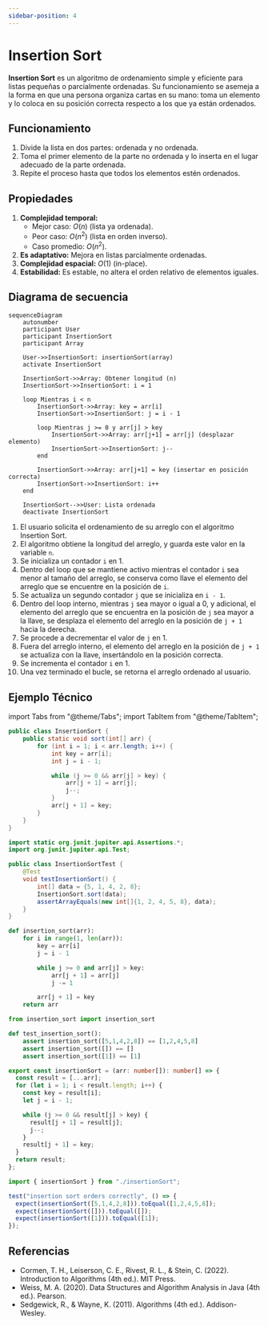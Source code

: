 ```yaml
---
sidebar-position: 4
---
```


# Insertion Sort

**Insertion Sort** es un algoritmo de ordenamiento simple y eficiente para listas pequeñas o parcialmente ordenadas. Su funcionamiento se asemeja a la forma en que una persona organiza cartas en su mano: toma un elemento y lo coloca en su posición correcta respecto a los que ya están ordenados.

## Funcionamiento

1. Divide la lista en dos partes: ordenada y no ordenada.
2. Toma el primer elemento de la parte no ordenada y lo inserta en el lugar adecuado de la parte ordenada.
3. Repite el proceso hasta que todos los elementos estén ordenados.

## Propiedades

1. **Complejidad temporal:**
   - Mejor caso: $O(n)$ (lista ya ordenada).
   - Peor caso: $O({n}^{2})$ (lista en orden inverso).
   - Caso promedio: $O({n}^{2})$.
2. **Es adaptativo:** Mejora en listas parcialmente ordenadas.
3. **Complejidad espacial:** $O(1)$ (in-place).
4. **Estabilidad:** Es estable, no altera el orden relativo de elementos iguales.

## Diagrama de secuencia

```mermaid
sequenceDiagram
    autonumber
    participant User
    participant InsertionSort
    participant Array

    User->>InsertionSort: insertionSort(array)
    activate InsertionSort

    InsertionSort->>Array: Obtener longitud (n)
    InsertionSort->>InsertionSort: i = 1

    loop Mientras i < n
        InsertionSort->>Array: key = arr[i]
        InsertionSort->>InsertionSort: j = i - 1

        loop Mientras j >= 0 y arr[j] > key
            InsertionSort->>Array: arr[j+1] = arr[j] (desplazar elemento)
            InsertionSort->>InsertionSort: j--
        end

        InsertionSort->>Array: arr[j+1] = key (insertar en posición correcta)
        InsertionSort->>InsertionSort: i++
    end

    InsertionSort-->>User: Lista ordenada
    deactivate InsertionSort
```

1. El usuario solicita el ordenamiento de su arreglo con el algoritmo Insertion Sort.
2. El algoritmo obtiene la longitud del arreglo, y guarda este valor en la variable `n`.
3. Se inicializa un contador `i` en 1.
4. Dentro del loop que se mantiene activo mientras el contador `i` sea menor al tamaño del arreglo, se conserva como llave el elemento del arreglo que se encuentre en la posición de `i`.
5. Se actualiza un segundo contador `j` que se inicializa en `i - 1`.
6. Dentro del loop interno, mientras `j` sea mayor o igual a 0, y adicional, el elemento del arreglo que se encuentra en la posición de `j` sea mayor a la llave, se desplaza el elemento del arreglo en la posición de `j + 1` hacia la derecha.
7. Se procede a decrementar el valor de `j` en 1.
8. Fuera del arreglo interno, el elemento del arreglo en la posición de `j + 1` se actualiza con la llave, insertándolo en la posición correcta.
9. Se incrementa el contador `i` en 1.
10. Una vez terminado el bucle, se retorna el arreglo ordenado al usuario.

## Ejemplo Técnico

import Tabs from "@theme/Tabs";
import TabItem from "@theme/TabItem";

<Tabs>
<TabItem value="java" label="Paradigma:">

<Tabs>
<TabItem value="code" label="Código Java Ejemplo">

```java showLineNumbers
public class InsertionSort {
    public static void sort(int[] arr) {
        for (int i = 1; i < arr.length; i++) {
            int key = arr[i];
            int j = i - 1;

            while (j >= 0 && arr[j] > key) {
                arr[j + 1] = arr[j];
                j--;
            }
            arr[j + 1] = key;
        }
    }
}
```

</TabItem>
<TabItem value="test" label="Test Unitario">

```java showLineNumbers
import static org.junit.jupiter.api.Assertions.*;
import org.junit.jupiter.api.Test;

public class InsertionSortTest {
    @Test
    void testInsertionSort() {
        int[] data = {5, 1, 4, 2, 8};
        InsertionSort.sort(data);
        assertArrayEquals(new int[]{1, 2, 4, 5, 8}, data);
    }
}
```

</TabItem>
</Tabs>

</TabItem>
<TabItem value="python" label="Paradigma: Procedural">

<Tabs>
<TabItem value="code" label="Código Python Ejemplo">

```py showLineNumbers
def insertion_sort(arr):
    for i in range(1, len(arr)):
        key = arr[i]
        j = i - 1

        while j >= 0 and arr[j] > key:
            arr[j + 1] = arr[j]
            j -= 1

        arr[j + 1] = key
    return arr
```

</TabItem>
<TabItem value="test" label="Test Unitario">

```py showLineNumbers
from insertion_sort import insertion_sort

def test_insertion_sort():
    assert insertion_sort([5,1,4,2,8]) == [1,2,4,5,8]
    assert insertion_sort([]) == []
    assert insertion_sort([1]) == [1]
```

</TabItem>
</Tabs>

</TabItem>
<TabItem value="ts" label="Paradigma: Funcional">

<Tabs>
<TabItem value="code" label="Código TS Ejemplo">

```ts showLineNumbers
export const insertionSort = (arr: number[]): number[] => {
  const result = [...arr];
  for (let i = 1; i < result.length; i++) {
    const key = result[i];
    let j = i - 1;

    while (j >= 0 && result[j] > key) {
      result[j + 1] = result[j];
      j--;
    }
    result[j + 1] = key;
  }
  return result;
};
```

</TabItem>
<TabItem value="test" label="Test Unitario">

```ts showLineNumbers
import { insertionSort } from "./insertionSort";

test("insertion sort orders correctly", () => {
  expect(insertionSort([5,1,4,2,8])).toEqual([1,2,4,5,8]);
  expect(insertionSort([])).toEqual([]);
  expect(insertionSort([1])).toEqual([1]);
});
```

</TabItem>
</Tabs>

</TabItem>
</Tabs>

## Referencias

- Cormen, T. H., Leiserson, C. E., Rivest, R. L., & Stein, C. (2022). Introduction to Algorithms (4th ed.). MIT Press.
- Weiss, M. A. (2020). Data Structures and Algorithm Analysis in Java (4th ed.). Pearson.
- Sedgewick, R., & Wayne, K. (2011). Algorithms (4th ed.). Addison-Wesley.
